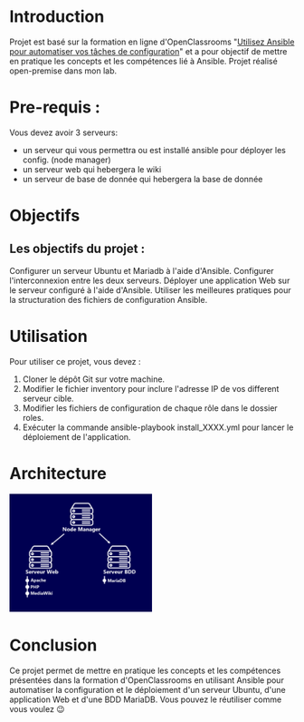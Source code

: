 # Introduction
Projet est basé sur la formation en ligne d'OpenClassrooms "[Utilisez Ansible pour automatiser vos tâches de configuration](https://openclassrooms.com/fr/courses/2035796-utilisez-ansible-pour-automatiser-vos-taches-de-configuration)" et a pour objectif de mettre en pratique les concepts et les compétences lié à Ansible. Projet réalisé open-premise dans mon lab.

# Pre-requis :
Vous devez avoir 3 serveurs:
- un serveur qui vous permettra ou est installé ansible pour déployer les config. (node manager)
- un serveur web qui hebergera le wiki
- un serveur de base de donnée qui hebergera la base de donnée

# Objectifs
## Les objectifs du projet :
Configurer un serveur Ubuntu et Mariadb à l'aide d'Ansible.
Configurer l'interconnexion entre les deux serveurs.
Déployer une application Web sur le serveur configuré à l'aide d'Ansible.
Utiliser les meilleures pratiques pour la structuration des fichiers de configuration Ansible.

# Utilisation
Pour utiliser ce projet, vous devez :
1. Cloner le dépôt Git sur votre machine.
2. Modifier le fichier inventory pour inclure l'adresse IP de vos different serveur cible.
3. Modifier les fichiers de configuration de chaque rôle dans le dossier roles.
4. Exécuter la commande ansible-playbook install_XXXX.yml pour lancer le déploiement de l'application.

# Architecture
<img src="https://github.com/Peewty/my_first_ansible_conf/blob/main/Architecture_mediawiki.png" width=50% height=50%>

# Conclusion
Ce projet permet de mettre en pratique les concepts et les compétences présentées dans la formation d'OpenClassrooms en utilisant Ansible pour automatiser la configuration et le déploiement d'un serveur Ubuntu, d'une application Web et d'une BDD MariaDB. Vous pouvez le réutiliser comme vous voulez 😉
